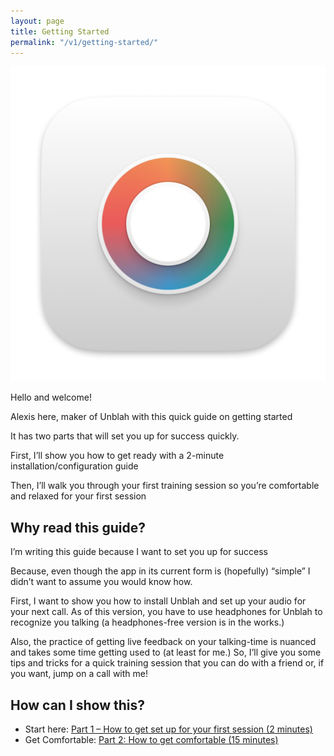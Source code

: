 ```yaml
---
layout: page
title: Getting Started
permalink: "/v1/getting-started/"
---
```


![](https://raw.githubusercontent.com/akaalias/getunblah/main/assets/images/icon_265x265.png)

Hello and welcome!

Alexis here, maker of Unblah with this quick guide on getting started

It has two parts that will set you up for success quickly.

First, I’ll show you how to get ready with a 2-minute installation/configuration guide

Then, I’ll walk you through your first training session so you’re comfortable and relaxed for your first session

## Why read this guide?
I’m writing this guide because I want to set you up for success

Because, even though the app in its current form is (hopefully) “simple” I didn’t want to assume you would know how.

First, I want to show you how to install Unblah and set up your audio for your next call. As of this version, you have to use headphones for Unblah to recognize you talking (a headphones-free version is in the works.)

Also, the practice of getting live feedback on your talking-time is nuanced and takes some time getting used to (at least for me.) So, I’ll give you some tips and tricks for a quick training session that you can do with a friend or, if you want, jump on a call with me!


## How can I show this?
- Start here: [Part 1 – How to get set up for your first session (2 minutes)](/v1/get-set-up)
- Get Comfortable: [Part 2: How to get comfortable (15 minutes)](/v1/get-comfortable)

